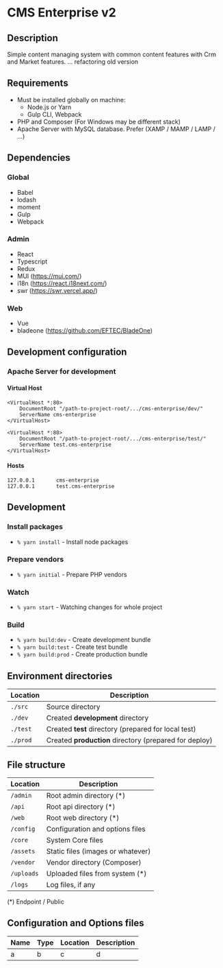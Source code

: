 # CMS Enterprise v2

## Description
Simple content managing system with common content features with Crm and Market features.
... refactoring old version

## Requirements
* Must be installed globally on machine:
    - Node.js or Yarn
    - Gulp CLI, Webpack
* PHP and Composer (For Windows may be different stack)
* Apache Server with MySQL database. Prefer (XAMP / MAMP / LAMP / ...)

## Dependencies
### Global
- Babel
- lodash
- moment
- Gulp
- Webpack
### Admin
- React
- Typescript
- Redux
- MUI (https://mui.com/)
- i18n (https://react.i18next.com/)
- swr (https://swr.vercel.app/)
### Web
- Vue
- bladeone (https://github.com/EFTEC/BladeOne)


## Development configuration
### Apache Server for development
#### Virtual Host
```
<VirtualHost *:80>
    DocumentRoot "/path-to-project-root/.../cms-enterprise/dev/"
    ServerName cms-enterprise
</VirtualHost>

<VirtualHost *:80>
    DocumentRoot "/path-to-project-root/.../cms-enterprise/test/"
    ServerName test.cms-enterprise
</VirtualHost>
```
#### Hosts
```
127.0.0.1		cms-enterprise
127.0.0.1		test.cms-enterprise
```

## Development
### Install packages
- ``% yarn install`` - Install node packages

### Prepare vendors
- ``% yarn initial`` - Prepare PHP vendors

### Watch
- ``% yarn start`` - Watching changes for whole project

### Build
- ``% yarn build:dev`` - Create development bundle
- ``% yarn build:test`` - Create test bundle
- ``% yarn build:prod`` - Create production bundle

## Environment directories

Location | Description
--- | ---
``./src`` | Source directory
``./dev`` | Created **development** directory
``./test`` | Created **test** directory (prepared for local test)
``./prod`` | Created **production** directory (prepared for deploy)

## File structure

Location | Description
--- | ---
``/admin`` | Root admin directory (*)
``/api`` | Root api directory (*)
``/web`` | Root web directory (*)
``/config`` | Configuration and options files
``/core`` | System Core files
``/assets`` | Static files (images or whatever)
``/vendor`` | Vendor directory (Composer)
``/uploads`` | Uploaded files from system (*)
``/logs`` | Log files, if any

(*) Endpoint / Public

## Configuration and Options files

Name | Type | Location | Description
--- | --- | --- | ---
a | b | c | d
